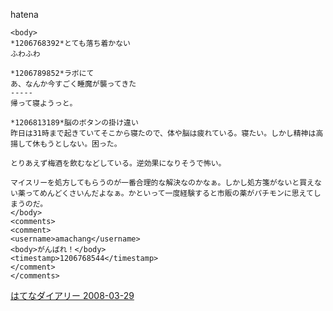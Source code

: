 
hatena

```
<body>
*1206768392*とても落ち着かない
ふわふわ

*1206789852*ラボにて
あ、なんか今すごく睡魔が襲ってきた
-----
帰って寝ようっと。

*1206813189*脳のボタンの掛け違い
昨日は31時まで起きていてそこから寝たので、体や脳は疲れている。寝たい。しかし精神は高揚して休もうとしない。困った。

とりあえず梅酒を飲むなどしている。逆効果になりそうで怖い。

マイスリーを処方してもらうのが一番合理的な解決なのかなぁ。しかし処方箋がないと買えない薬ってめんどくさいんだよなぁ。かといって一度経験すると市販の薬がパチモンに思えてしまうのだ。
</body>
<comments>
<comment>
<username>amachang</username>
<body>がんばれ！</body>
<timestamp>1206768544</timestamp>
</comment>
</comments>
```


[はてなダイアリー 2008-03-29](https://nishiohirokazu.hatenadiary.org/archive/2008/03/29)